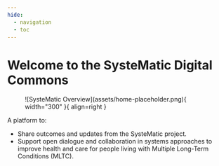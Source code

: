```yaml
---
hide:
  - navigation
  - toc
---
```


# Welcome to the SysteMatic Digital Commons
<figure markdown>
![SysteMatic Overview](assets/home-placeholder.png){ width="300" }{ align=right }
</figure>

A platform to:
- Share outcomes and updates from the SysteMatic project.
- Support open dialogue and collaboration in systems approaches to improve health and care for people living with Multiple Long-Term Conditions (MLTC).

